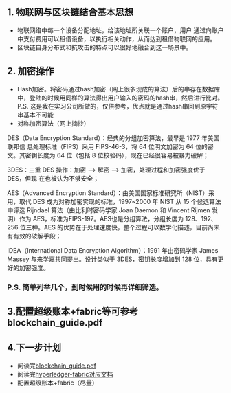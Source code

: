 ## 1. 物联网与区块链结合基本思想
- 物联网络中每一个设备分配地址，给该地址所关联一个账户，用户 通过向账户中支付费用可以租借设备，以执行相关动作，从而达到租借物联网的应用。
- 区块链自身分布式和抗攻击的特点可以很好地融合到这一场景中。
## 2. 加密操作
- Hash加密。将密码通过hash加密（网上很多现成的算法）后的串存在数据库中，登陆的时候用同样的算法得出用户输入的密码的hash串，然后进行比对。P.S. 这是我在实习公司所做的，仅供参考，优点就是通过hash串回到原字符串基本不可能
- 对称加密算法（网上摘抄）

DES（Data Encryption Standard）：经典的分组加密算法，最早是 1977 年美国联邦信 息处理标准（FIPS）采用 FIPS-46-3，将 64 位明文加密为 64 位的密文。其密钥长度为 64 位（包括 8 位校验码），现在已经很容易被暴力破解； 

3DES：三重 DES 操作：加密 --> 解密 --> 加密，处理过程和加密强度优于 DES，但现 在也被认为不够安全； 

AES（Advanced Encryption Standard）：由美国国家标准研究所（NIST）采用，取代 DES 成为对称加密实现的标准，1997~2000 年 NIST 从 15 个候选算法中评选 Rijndael 算法（由比利时密码学家 Joan Daemon 和 Vincent Rijmen 发明）作为 AES，标准为FIPS-197。AES也是分组算法，分组长度为 128、192、256 位三种。AES 的优势在于处理速度快，整个过程可以数学化描述，目前尚未有有效的破解手段； 

IDEA（International Data Encryption Algorithm）：1991 年由密码学家 James Massey 与来学嘉共同提出。设计类似于 3DES，密钥长度增加到 128 位，具有更好的加密强度。

### P.S. 简单列举几个，到时候用的时候再详细筛选。

## 3.配置超级账本+fabric等可参考blockchain_guide.pdf

## 4.下一步计划
- 阅读完[blockchain_guide.pdf](https://github.com/iot-bc/docs/blob/master/_resources/hyperledger-fabric/blockchain_guide.pdf)
- 阅读完[hyperledger-fabric对应文档](https://hyperledger-fabric-cn.readthedocs.io/zh/release-1.4/)
- 配置超级账本+fabric（尽量）
